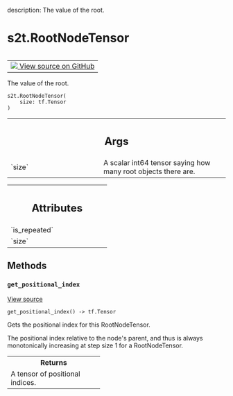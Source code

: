 description: The value of the root.

<div itemscope itemtype="http://developers.google.com/ReferenceObject">
<meta itemprop="name" content="s2t.RootNodeTensor" />
<meta itemprop="path" content="Stable" />
<meta itemprop="property" content="__init__"/>
<meta itemprop="property" content="get_positional_index"/>
</div>

# s2t.RootNodeTensor

<!-- Insert buttons and diff -->

<table class="tfo-notebook-buttons tfo-api nocontent" align="left">
<td>
  <a target="_blank" href="https://github.com/google/struct2tensor/blob/master/struct2tensor/prensor.py#L39-L72">
    <img src="https://www.tensorflow.org/images/GitHub-Mark-32px.png" />
    View source on GitHub
  </a>
</td>
</table>



The value of the root.

<pre class="devsite-click-to-copy prettyprint lang-py tfo-signature-link">
<code>s2t.RootNodeTensor(
    size: tf.Tensor
)
</code></pre>



<!-- Placeholder for "Used in" -->


<!-- Tabular view -->
 <table class="responsive fixed orange">
<colgroup><col width="214px"><col></colgroup>
<tr><th colspan="2"><h2 class="add-link">Args</h2></th></tr>

<tr>
<td>
`size`
</td>
<td>
A scalar int64 tensor saying how many root objects there are.
</td>
</tr>
</table>





<!-- Tabular view -->
 <table class="responsive fixed orange">
<colgroup><col width="214px"><col></colgroup>
<tr><th colspan="2"><h2 class="add-link">Attributes</h2></th></tr>

<tr>
<td>
`is_repeated`
</td>
<td>

</td>
</tr><tr>
<td>
`size`
</td>
<td>

</td>
</tr>
</table>



## Methods

<h3 id="get_positional_index"><code>get_positional_index</code></h3>

<a target="_blank" href="https://github.com/google/struct2tensor/blob/master/struct2tensor/prensor.py#L60-L69">View source</a>

<pre class="devsite-click-to-copy prettyprint lang-py tfo-signature-link">
<code>get_positional_index() -> tf.Tensor
</code></pre>

Gets the positional index for this RootNodeTensor.

The positional index relative to the node's parent, and thus is always
monotonically increasing at step size 1 for a RootNodeTensor.

<!-- Tabular view -->
 <table class="responsive fixed orange">
<colgroup><col width="214px"><col></colgroup>
<tr><th colspan="2">Returns</th></tr>
<tr class="alt">
<td colspan="2">
A tensor of positional indices.
</td>
</tr>

</table>





